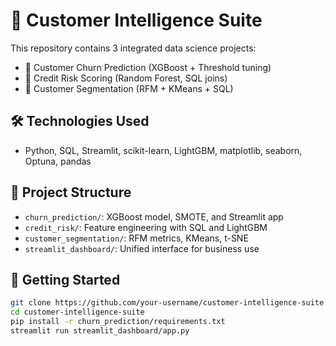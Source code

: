 # 🧠 Customer Intelligence Suite

This repository contains 3 integrated data science projects:
- 📌 Customer Churn Prediction (XGBoost + Threshold tuning)
- 📌 Credit Risk Scoring (Random Forest, SQL joins)
- 📌 Customer Segmentation (RFM + KMeans + SQL)

## 🛠 Technologies Used
- Python, SQL, Streamlit, scikit-learn, LightGBM, matplotlib, seaborn, Optuna, pandas

## 📁 Project Structure
- `churn_prediction/`: XGBoost model, SMOTE, and Streamlit app
- `credit_risk/`: Feature engineering with SQL and LightGBM
- `customer_segmentation/`: RFM metrics, KMeans, t-SNE
- `streamlit_dashboard/`: Unified interface for business use

## 🚀 Getting Started
```bash
git clone https://github.com/your-username/customer-intelligence-suite.git
cd customer-intelligence-suite
pip install -r churn_prediction/requirements.txt
streamlit run streamlit_dashboard/app.py
